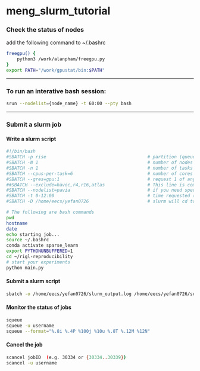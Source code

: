 # meng_slurm_tutorial



### Check the status of nodes

add the following command to ~/.bashrc

```bash
freegpu() {
    python3 /work/alanpham/freegpu.py
}
export PATH="/work/gpustat/bin:$PATH"
```

------



### To run an interative bash session:

```bash
srun --nodelist={node_name} -t 60:00 --pty bash
```

------



### Submit a slurm job

#### Write a slurm script

```bash
#!/bin/bash
#SBATCH -p rise                                      # partition (queue)     
#SBATCH -N 1                                         # number of nodes requested
#SBATCH -n 1                                         # number of tasks (i.e. processes) requested
#SBATCH --cpus-per-task=6                            # number of cores per task
#SBATCH --gres=gpu:1                                 # request 1 of any kind of gpu per node
##SBATCH --exclude=havoc,r4,r16,atlas                # This line is comment.  
#SBATCH --nodelist=pavia                             # if you need specific nodes
#SBATCH -t 0-12:00                                   # time requested (D-HH:MM) 
#SBATCH -D /home/eecs/yefan0726                      # slurm will cd to this directory before running the script

# The following are bash commands
pwd
hostname
date
echo starting job...
source ~/.bashrc
conda activate sparse_learn
export PYTHONUNBUFFERED=1
cd ~/rigl-reproducibility
# start your experiments
python main.py 
```



#### Submit a slurm script

```bash
sbatch -o /home/eecs/yefan0726/slurm_output.log /home/eecs/yefan0726/submission_script.sh
```



#### Monitor the status of jobs

```bash
squeue 
squeue -u username
squeue --format="%.8i %.4P %100j %10u %.8T %.12M %12N"
```



#### Cancel the job

```bash
scancel jobID  (e.g. 30334 or {30334..30339})
scancel -u username
```

